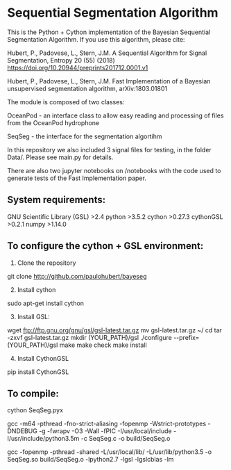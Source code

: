 # Sequential Segmentation Algorithm

This is the Python + Cython implementation of the Bayesian Sequential Segmentation Algorithm.
If you use this algorithm, please cite:

Hubert, P., Padovese, L., Stern, J.M. A Sequential Algorithm for Signal Segmentation, Entropy 20 (55)  (2018) https://doi.org/10.20944/preprints201712.0001.v1

Hubert, P., Padovese, L., Stern, J.M. Fast Implementation of a Bayesian unsupervised segmentation algorithm, arXiv:1803.01801

The module is composed of two classes: 

OceanPod - an interface class to allow easy reading and processing of files from the OceanPod hydrophone

SeqSeg - the interface for the segmentation algortihm

In this repository we also included 3 signal files for testing, in the folder Data/. Please see main.py for details.

There are also two jupyter notebooks on /notebooks with the code used to generate tests of the Fast Implementation paper.




## System requirements:

GNU Scientific Library (GSL) >2.4
python >3.5.2
cython >0.27.3
cythonGSL >0.2.1
numpy >1.14.0


## To configure the cython + GSL environment:

1. Clone the repository

git clone http://github.com/paulohubert/bayeseg

2. Install cython

sudo apt-get install cython

3. Install GSL:

wget ftp://ftp.gnu.org/gnu/gsl/gsl-latest.tar.gz
mv gsl-latest.tar.gz ~/
cd 
tar -zxvf gsl-latest.tar.gz
mkdir (YOUR_PATH)/gsl
./configure --prefix=(YOUR_PATH)/gsl
make
make check
make install

4. Install CythonGSL

pip install CythonGSL


## To compile:

cython SeqSeg.pyx

gcc -m64 -pthread -fno-strict-aliasing -fopenmp -Wstrict-prototypes -DNDEBUG -g -fwrapv -O3 -Wall -fPIC -I/usr/local/include -I/usr/include/python3.5m -c SeqSeg.c -o build/SeqSeg.o

gcc -fopenmp -pthread -shared -L/usr/local/lib/ -L/usr/lib/python3.5 -o SeqSeg.so  build/SeqSeg.o -lpython2.7  -lgsl -lgslcblas -lm

